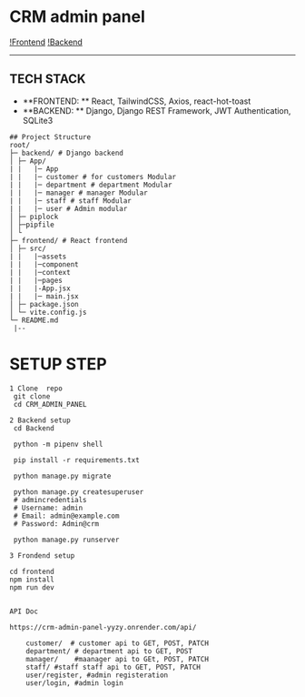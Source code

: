 # CRM admin panel 

[!Frontend](https://crm-admin-panel-eight.vercel.app/)
[!Backend](https://crm-admin-panel-yyzy.onrender.com)


---

## TECH STACK

- **FRONTEND: ** React, TailwindCSS, Axios, react-hot-toast
- **BACKEND: ** Django, Django REST Framework, JWT Authentication, SQLite3
```
## Project Structure
root/
├─ backend/ # Django backend
│ ├─ App/
| |   |─ App
| |   |─ customer # for customers Modular
| |   |─ department # department Modular
| |   |─ manager # manager Modular
| |   |─ staff # staff Modular
| |   |─ user # Admin modular
│ ├─ piplock
│ ├─pipfile 
│ └
├─ frontend/ # React frontend
│ ├─ src/
| |   |─assets
| |   |─component
| |   |─context
| |   |─pages
| |   |-App.jsx
| |   |─ main.jsx
│ ├─ package.json
│ └─ vite.config.js
└─ README.md
 |--
```

# SETUP STEP

``` 
1 Clone  repo
 git clone
 cd CRM_ADMIN_PANEL

2 Backend setup
 cd Backend

 python -m pipenv shell

 pip install -r requirements.txt

 python manage.py migrate

 python manage.py createsuperuser
 # admincredentials
 # Username: admin
 # Email: admin@example.com
 # Password: Admin@crm

 python manage.py runserver

3 Frondend setup

cd frontend
npm install
npm run dev


API Doc

https://crm-admin-panel-yyzy.onrender.com/api/
    
    customer/  # customer api to GET, POST, PATCH
    department/ # department api to GET, POST 
    manager/    #maanager api to GEt, POST, PATCH
    staff/ #staff staff api to GET, POST, PATCH
    user/register, #admin registeration
    user/login, #admin login



```